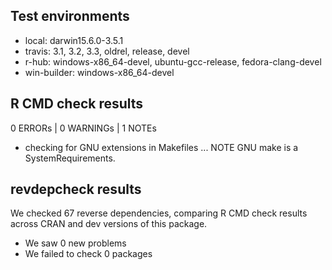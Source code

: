 ## Test environments

* local: darwin15.6.0-3.5.1
* travis: 3.1, 3.2, 3.3, oldrel, release, devel
* r-hub: windows-x86_64-devel, ubuntu-gcc-release, fedora-clang-devel
* win-builder: windows-x86_64-devel

## R CMD check results
0 ERRORs | 0 WARNINGs | 1 NOTEs

* checking for GNU extensions in Makefiles ... NOTE
  GNU make is a SystemRequirements.

## revdepcheck results

We checked 67 reverse dependencies, comparing R CMD check results across CRAN and dev versions of this package.

 * We saw 0 new problems
 * We failed to check 0 packages
